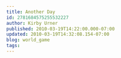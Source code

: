 ```yaml
---
title: Another Day
id: 2781684575255532227
author: Kirby Urner
published: 2010-03-19T14:22:00.000-07:00
updated: 2010-03-19T14:32:08.154-07:00
blog: world_game
tags: 
---
```



